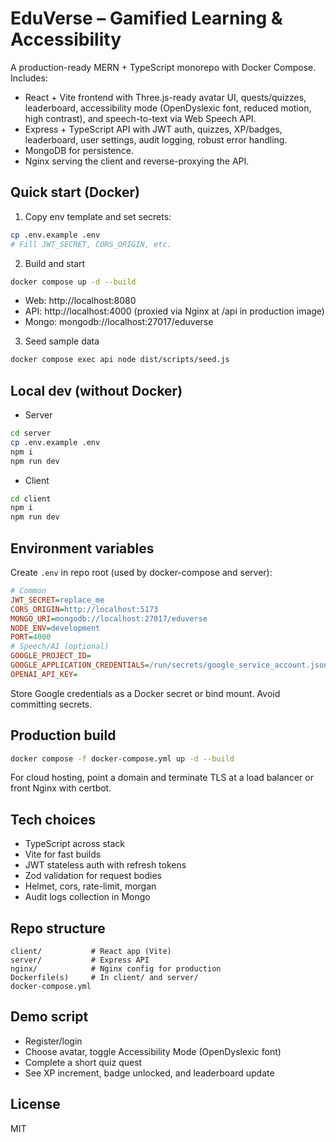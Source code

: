 # EduVerse – Gamified Learning & Accessibility

A production-ready MERN + TypeScript monorepo with Docker Compose. Includes:
- React + Vite frontend with Three.js-ready avatar UI, quests/quizzes, leaderboard, accessibility mode (OpenDyslexic font, reduced motion, high contrast), and speech-to-text via Web Speech API.
- Express + TypeScript API with JWT auth, quizzes, XP/badges, leaderboard, user settings, audit logging, robust error handling.
- MongoDB for persistence.
- Nginx serving the client and reverse-proxying the API.

## Quick start (Docker)

1) Copy env template and set secrets:

```bash
cp .env.example .env
# Fill JWT_SECRET, CORS_ORIGIN, etc.
```

2) Build and start

```bash
docker compose up -d --build
```

- Web: http://localhost:8080
- API: http://localhost:4000 (proxied via Nginx at /api in production image)
- Mongo: mongodb://localhost:27017/eduverse

3) Seed sample data

```bash
docker compose exec api node dist/scripts/seed.js
```

## Local dev (without Docker)

- Server
```bash
cd server
cp .env.example .env
npm i
npm run dev
```
- Client
```bash
cd client
npm i
npm run dev
```

## Environment variables

Create `.env` in repo root (used by docker-compose and server):

```ini
# Common
JWT_SECRET=replace_me
CORS_ORIGIN=http://localhost:5173
MONGO_URI=mongodb://localhost:27017/eduverse
NODE_ENV=development
PORT=4000
# Speech/AI (optional)
GOOGLE_PROJECT_ID=
GOOGLE_APPLICATION_CREDENTIALS=/run/secrets/google_service_account.json
OPENAI_API_KEY=
```

Store Google credentials as a Docker secret or bind mount. Avoid committing secrets.

## Production build

```bash
docker compose -f docker-compose.yml up -d --build
```

For cloud hosting, point a domain and terminate TLS at a load balancer or front Nginx with certbot.

## Tech choices

- TypeScript across stack
- Vite for fast builds
- JWT stateless auth with refresh tokens
- Zod validation for request bodies
- Helmet, cors, rate-limit, morgan
- Audit logs collection in Mongo

## Repo structure

```
client/           # React app (Vite)
server/           # Express API
nginx/            # Nginx config for production
Dockerfile(s)     # In client/ and server/
docker-compose.yml
```

## Demo script

- Register/login
- Choose avatar, toggle Accessibility Mode (OpenDyslexic font)
- Complete a short quiz quest
- See XP increment, badge unlocked, and leaderboard update

## License
MIT